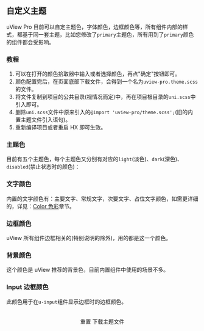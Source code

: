 ## 自定义主题

<demo-model url="/pages/componentsC/color/index"></demo-model>

uView Pro 目前可以自定主题色，字体颜色，边框颜色等，所有组件内部的样式，都基于同一套主题，比如您修改了`primary`主题色，所有用到了`primary`颜色
的组件都会受影响。

### 教程

1. 可以在打开的颜色拾取器中输入或者选择颜色，再点"确定"按钮即可。
2. 颜色配置完后，在页面底部下载文件，会得到一个名为`uview-pro.theme.scss`的文件。
3. 将文件复制到项目的公共目录(视情况而定)中，再在项目根目录的`uni.scss`中引入即可。
4. 删除`uni.scss`文件中原来引入的`@import 'uview-pro/theme.scss';`(旧的内置主题文件引入语句)。
5. 重新编译项目或者重启 HX 即可生效。

### 主题色

<el-alert style="margin: 20px 0;" v-if="lastTime" :title="lastTime" type="success" effect="dark">
</el-alert>

目前有五个主题色，每个主题色又分别有对应的`light`(淡色)、`dark`(深色)、`disabled`(禁止状态时的颜色)：

<div class="row">
	<div class="col-md-2">
		<color-picker v-model="color['type-primary']" :bg-color="color['type-primary']" name="primary" :value="color['type-primary']"></color-picker>
	</div>
	<div class="col-md-2">
		<color-picker v-model="color['type-success']" :bg-color="color['type-success']" name="success" :value="color['type-success']"></color-picker>
	</div>
	<div class="col-md-2">
		<color-picker v-model="color['type-error']" :bg-color="color['type-error']" name="error" :value="color['type-error']"></color-picker>
	</div>
	<div class="col-md-2">
		<color-picker v-model="color['type-warning']" :bg-color="color['type-warning']" name="warning" :value="color['type-warning']"></color-picker>
	</div>
	<div class="col-md-2">
		<color-picker v-model="color['type-info']" :bg-color="color['type-info']" name="info" :value="color['type-info']"></color-picker>
	</div>
</div>

<div class="row">
	<div class="col-md-2">
		<color-picker v-model="color['type-primary-dark']" :bg-color="color['type-primary-dark']" name="primary-dark" :value="color['type-primary-dark']"></color-picker>
	</div>
	<div class="col-md-2">
		<color-picker v-model="color['type-success-dark']" :bg-color="color['type-success-dark']" name="success-dark" :value="color['type-success-dark']"></color-picker>
	</div>
	<div class="col-md-2">
		<color-picker v-model="color['type-error-dark']" :bg-color="color['type-error-dark']" name="error-dark" :value="color['type-error-dark']"></color-picker>
	</div>
	<div class="col-md-2">
		<color-picker v-model="color['type-warning-dark']" :bg-color="color['type-warning-dark']" name="warning-dark" :value="color['type-warning-dark']"></color-picker>
	</div>
	<div class="col-md-2">
		<color-picker v-model="color['type-info-dark']" :bg-color="color['type-info-dark']" name="info-dark" :value="color['type-info-dark']"></color-picker>
	</div>
</div>

<div class="row">
	<div class="col-md-2">
		<color-picker v-model="color['type-primary-disabled']" :bg-color="color['type-primary-disabled']" name="primary-disabled" :value="color['type-primary-disabled']"></color-picker>
	</div>
	<div class="col-md-2">
		<color-picker v-model="color['type-success-disabled']" :bg-color="color['type-success-disabled']" name="success-disabled" :value="color['type-success-disabled']"></color-picker>
	</div>
	<div class="col-md-2">
		<color-picker v-model="color['type-error-disabled']" :bg-color="color['type-error-disabled']" name="error-disabled" :value="color['type-error-disabled']"></color-picker>
	</div>
	<div class="col-md-2">
		<color-picker v-model="color['type-warning-disabled']" :bg-color="color['type-warning-disabled']" name="warning-disabled" :value="color['type-warning-disabled']"></color-picker>
	</div>
	<div class="col-md-2">
		<color-picker v-model="color['type-info-disabled']" :bg-color="color['type-info-disabled']" name="info-disabled" :value="color['type-info-disabled']"></color-picker>
	</div>
</div>

<div class="row">
	<div class="col-md-2">
		<color-picker v-model="color['type-primary-light']" color="#606266" :bg-color="color['type-primary-light']" name="primary-light" :value="color['type-primary-light']"></color-picker>
	</div>
	<div class="col-md-2">
		<color-picker v-model="color['type-success-light']" color="#606266" :bg-color="color['type-success-light']" name="success-light" :value="color['type-success-light']"></color-picker>
	</div>
	<div class="col-md-2">
		<color-picker v-model="color['type-error-light']" color="#606266" :bg-color="color['type-error-light']" name="error-light" :value="color['type-error-light']"></color-picker>
	</div>
	<div class="col-md-2">
		<color-picker v-model="color['type-warning-light']" color="#606266" :bg-color="color['type-warning-light']" name="warning-light" :value="color['type-warning-light']"></color-picker>
	</div>
	<div class="col-md-2">
		<color-picker v-model="color['type-info-light']" color="#606266" :bg-color="color['type-info-light']" name="info-light" :value="color['type-info-light']"></color-picker>
	</div>
</div>

### 文字颜色

内置的文字颜色有：主要文字、常规文字，次要文字、占位文字颜色，如需更详细的，详见：[Color 色彩](/components/color.html)章节。

<div class="row">
	<div class="col-md-2">
		<color-picker v-model="color['main-color']" color="#fff" :bg-color="color['main-color']" name="main-color" :value="color['main-color']"></color-picker>
	</div>
	<div class="col-md-2">
		<color-picker v-model="color['content-color']" color="#fff" :bg-color="color['content-color']" name="content-color" :value="color['content-color']"></color-picker>
	</div>
	<div class="col-md-2">
		<color-picker v-model="color['tips-color']" color="#fff" :bg-color="color['tips-color']" name="tips-color" :value="color['tips-color']"></color-picker>
	</div>
	<div class="col-md-2">
		<color-picker v-model="color['light-color']" color="#fff" :bg-color="color['light-color']" name="light-color" :value="color['warning-light']"></color-picker>
	</div>
</div>

### 边框颜色

uView 所有组件边框相关的(特别说明的除外)，用的都是这一个颜色。

<div class="row">
	<div class="col-md-2">
		<color-picker v-model="color['border-color']" color="#606266" :bg-color="color['border-color']" name="border-color" :value="color['border-color']"></color-picker>
	</div>
</div>

### 背景颜色

这个颜色是 uView 推荐的背景色，目前内置组件中使用的场景不多。

<div class="row">
	<div class="col-md-2">
		<color-picker v-model="color['bg-color']" color="#606266" :bg-color="color['bg-color']" name="bg-color" :value="color['bg-color']"></color-picker>
	</div>
</div>

### Input 边框颜色

此颜色用于在`u-input`组件显示边框时的边框颜色。

<div class="row">
	<div class="col-md-2">
		<color-picker v-model="color['form-item-border-color']" color="#606266" :bg-color="color['form-item-border-color']" name="form-item-border-color" :value="color['form-item-border-color']"></color-picker>
	</div>
</div>

<div class="submit-btn-group">
	<el-button type="warning" @click="resetTheme">重置</el-button>
    <el-button type="primary" @click="downThemeFile">下载主题文件</el-button>
</div>

<script>
	import theme from "../util/theme.js";
	export default {
		data() {
			return {
				color: theme,
				lastTime: ''
			}
		},
		created() {
			// 检查是否存在上一次配置的主题
			try {
				let themeData = JSON.parse(localStorage.getItem('themeData'));
				let themeTime = localStorage.getItem('themeTime');
				if(themeData && themeTime) {
					this.color = themeData;
					this.lastTime = `您于${themeTime}配置过一次主题，已为您读取上一次的配置，如不需要，请在底部重置为默认的主题。`;
				}
			} catch(err) {}
		},
		methods: {
			// 生成文件的内容
			downThemeFile() {
				let date = new Date();
				let content = `// 此自定义uView Pro主题生成于${this.dateTime()}\n`;
				content += '// 地址：https://uview-pro.netlify.app/guide/theme.html\n\n';
				let i = 0;
				for(let key in this.color) {
					// 拼接成"$u-main-color: #303133;"这种形式
					let tmp = '$u-' + key + ': ' + this.color[key] + ';';
					content += tmp + '\n'; // 换行
				}
				// 将本次的主题保存在本地，下次直接使用
				try {
					localStorage.setItem("themeData", JSON.stringify(this.color));
					localStorage.setItem("themeTime", this.dateTime());
				} catch(err) {
					
				}
				this.download('uview-pro.theme.scss', content);
			},
			// 生成文件并下载
			download(filename, text) {
				let element = document.createElement('a');
				element.setAttribute('href', 'data:text/plain;charset=utf-8,' + encodeURIComponent(text));
				element.setAttribute('download', filename);
			
				element.style.display = 'none';
				document.body.appendChild(element);
			
				element.click();
			
				document.body.removeChild(element);
			},
			// 重置主题
			resetTheme() {
				this.$confirm('确定要重置主题吗？').then(_ => {
					this.color = theme;
					this.lastTime = '';
					// 清空本地存储的主题
					try {
						localStorage.removeItem("themeData");
						localStorage.removeItem("themeTime");
					} catch(err) {
						
					}
					done();
				}).catch(_ => {});
			},
			// 获取时间
			dateTime() {
				let time=new Date();
				let year=time.getFullYear();//获取年
				let month=time.getMonth()+1;//或者月
				let day=time.getDate();//或者天
				let hour=time.getHours();//获取小时
				let minu =time.getMinutes();//获取分钟
				let data=year+"-";
				if(month<10){
					data+="0";
				}
				data+=month+"-";
				if(day<10){
					data+="0"
				}
				data+=day+" ";
				if(hour<10){
					data+="0"
				}
				data+=hour+":";
				if(minu<10){
					data+="0"
				}
				data+=minu;
				return data;
			}
		}
	}
</script>

<style scoped lang="scss">
	.submit-btn-group {
		margin-top: 2rem;
		text-align: center;
	}
</style>
